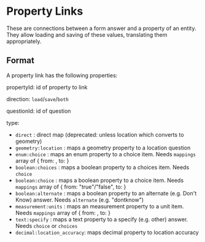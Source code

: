 # Property Links

These are connections between a form answer and a property of an entity. They allow loading and saving of these values, translating them appropriately.

## Format

A property link has the following properties:

propertyId: id of property to link

direction: `load`/`save`/`both`

questionId: id of question

type: 

* `direct` : direct map (deprecated: unless location which converts to geometry)
* `geometry:location` : maps a geometry property to a location question
* `enum:choice` : maps an enum property to a choice item. Needs `mappings` array of { from: <enum code>, to: <choice id> }
* `boolean:choices` : maps a boolean property to a choices item. Needs `choice`
* `boolean:choice` : maps a boolean property to a choice item. Needs `mappings` array of { from: "true"/"false", to: <choice id> }
* `boolean:alternate` : maps a boolean property to an alternate (e.g. Don't Know) answer. Needs `alternate` (e.g. "dontknow")
* `measurement:units` : maps an measurement property to a unit item. Needs `mappings` array of { from: <entity unit id>, to: <question units id> }
* `text:specify` : maps a text property to a specify (e.g. other) answer. Needs `choice` or `choices`
* `decimal:location_accuracy`: maps decimal property to location accuracy
